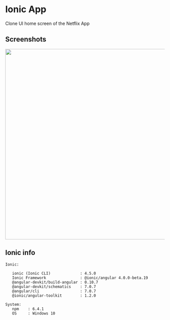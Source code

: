 # Ionic App

Clone UI home screen of the Netflix App

## Screenshots
<p align="center">
  <img src="https://raw.github.com/vcjpierre/ionic4-netflix-home/master/src/assets/screenshots/screenshot.png" height="600em"/>  
</p>

## Ionic info
```
Ionic:

   ionic (Ionic CLI)             : 4.5.0 
   Ionic Framework               : @ionic/angular 4.0.0-beta.19
   @angular-devkit/build-angular : 0.10.7
   @angular-devkit/schematics    : 7.0.7
   @angular/cli                  : 7.0.7
   @ionic/angular-toolkit        : 1.2.0

System:
   npm    : 6.4.1
   OS     : Windows 10
```